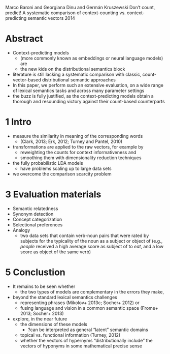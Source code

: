 Marco Baroni and Georgiana Dinu and Germán Kruszewski
Don’t count, predict! A systematic comparison of
    context-counting vs.  context-predicting semantic vectors
2014

# Abstract

* Context-predicting models
  * (more commonly known as embeddings or neural language models) are
  * the new kids on the distributional semantics block
* literature is still lacking a systematic comparison with classic,
  count-vector-based distributional semantic approaches
* In this paper, we perform such an extensive evaluation,
  on a wide range of lexical semantics tasks and across many parameter settings
* the buzz is fully justified, as the context-predicting models obtain a
  thorough and resounding victory against their count-based counterparts

# 1 Intro

* measure the similarity in meaning of the corresponding words
  * (Clark, 2013; Erk, 2012; Turney and Pantel, 2010)
* transformations are applied to the raw vectors, for example by
  * reweighting the counts for context informativeness and
  * smoothing them with dimensionality reduction techniques
* the fully probabilistic LDA models
  * have problems scaling up to large data sets
* we overcome the comparison scarcity problem

# 3 Evaluation materials

* Semantic relatedness
* Synonym detection
* Concept categorization
* Selectional preferences
* Analogy
  * two data sets that contain verb-noun pairs that were 
    rated by subjects for the typicality of the noun as a subject or object of
    (e.g., _people_ received a high average score as subject of to _eat_, and a
    low score as object of the same verb)

# 5 Conclustion

* It remains to be seen whether
  * the two types of models are complementary in the errors they make,
* beyond the standard lexical semantics challenges
  * representing phrases (Mikolov+ 2013c; Socher+ 2012) or
  * fusing language and vision in a common semantic space
    (Frome+ 2013; Socher+ 2013)
* explore, in the near future
  * the dimensions of these models
    * ?can be interpreted as general “latent” semantic domains
  * topical vs. functional information (Turney, 2012)
  * whether the vectors of hypernyms “distributionally include” the vectors of
    hyponyms in some mathematical precise sense
